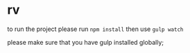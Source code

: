 # rv


to run the project please run `npm install` then use `gulp watch`

please make sure that you have gulp installed globally;